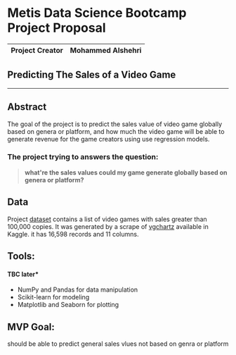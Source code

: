 # Metis Data Science Bootcamp Project Proposal
| **Project Creator** | Mohammed Alshehri |
|:------|:-------|
## Predicting The Sales of a Video Game 
--- 
## Abstract
The goal of the project is to predict the sales value of video game globally based on genera or platform, and how much the video game will be able to generate revenue for the game creators using use regression models. 
### The project trying to answers the question:
> **what're the sales values could my game generate globally based on genera or platform?**

## Data
Project [dataset](https://www.kaggle.com/gregorut/videogamesales) contains a list of video games with sales greater than 100,000 copies. It was generated by a scrape of [vgchartz](https://vgchartz.com) available in Kaggle. it has 16,598 records and 11 columns.

## Tools:
#### TBC later*
- NumPy and Pandas for data manipulation
- Scikit-learn for modeling
- Matplotlib and Seaborn for plotting

## MVP Goal:
should be able to predict general sales vlues not based on genra or platform

